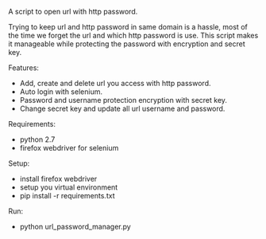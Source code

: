 A script to open url with http password.

Trying to keep url and http password in same domain is a hassle, most of the time
we forget the url and which http password is use. This script makes it manageable
while protecting the password with encryption and secret key.

Features:
- Add, create and delete url you access with http password.
- Auto login with selenium.
- Password and username protection encryption with secret key.
- Change secret key and update all url username and password.

Requirements:
- python 2.7
- firefox webdriver for selenium

Setup:
- install firefox webdriver
- setup you virtual environment
- pip install -r requirements.txt

Run:
- python url_password_manager.py